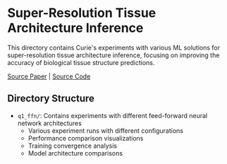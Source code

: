 # Super-Resolution Tissue Architecture Inference

This directory contains Curie's experiments with various ML solutions for super-resolution tissue architecture inference, focusing on improving the accuracy of biological tissue structure predictions.

[Source Paper](https://github.com/daviddaiweizhang/istar?tab=readme-ov-file) | [Source Code](https://github.com/daviddaiweizhang/istar)

## Directory Structure

- `q1_ffn/`: Contains experiments with different feed-forward neural network architectures
  - Various experiment runs with different configurations
  - Performance comparison visualizations
  - Training convergence analysis
  - Model architecture comparisons

